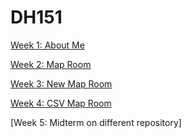 # DH151
[Week 1: About Me](Week1/aboutme.html)

[Week 2: Map Room](Week2/index.html)

[Week 3: New Map Room](Week3/index.html)

[Week 4: CSV Map Room](Week4/index.html)

[Week 5: Midterm on different repository]